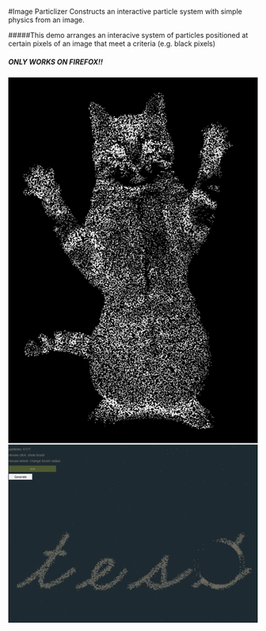 #Image Particlizer
Constructs an interactive particle system with simple physics from an image.

#####This demo arranges an interacive system of particles positioned at certain pixels of an image that meet a criteria (e.g. black pixels)
##### ONLY WORKS ON FIREFOX!!
![Image](demo1.PNG)
![Image](demo2.png)
